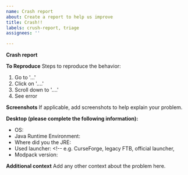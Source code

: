 ```yaml
---
name: Crash report
about: Create a report to help us improve
title: Crash!!
labels: crush-report, triage
assignees: ''

---
```


**Crash report**
<!-- Please upload crash report. Usually it is located %APPDATA%/.minecraft/crash-report or $HOME/.minecraft/crash-report -->

**To Reproduce**
Steps to reproduce the behavior:
1. Go to '...'
2. Click on '....'
3. Scroll down to '....'
4. See error

**Screenshots**
If applicable, add screenshots to help explain your problem.

**Desktop (please complete the following information):**
 - OS: <!-- e.g. Windows, macOS, Linux -->
 - Java Runtime Environment: <!-- e.g. 1.8.8u322 -->
 - Where did you the JRE: <!-- e.g. Oracle, Adoptium, or embeded with official launcher -->
 - Used launcher: <!-- e.g. CurseForge, legacy FTB, official launcher, 
 - Modpack version: <!-- did you modified pack? If so, please confirm whether it persists base version--><!-- did you use outdated pack? If so, please confirm whether it persists in latest version -->

**Additional context**
Add any other context about the problem here.
